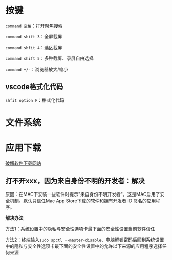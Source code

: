# 按键

`command 空格`：打开聚焦搜索

`command shift 3`：全屏截屏

`command shfit 4`：选区截屏

`command shift 5`：多种截屏、录屏自由选择

`command +/-`：浏览器放大/缩小

## vscode格式化代码

`shfit option F`：格式化代码



# 文件系统





# 应用下载

[破解软件下载网站](https://xclient.info/)

## 打不开xxx，因为来自身份不明的开发者：解决

原因：在MAC下安装一些软件时提示"来自身份不明开发者"，这是MAC启用了安全机制。默认只信任Mac App Store下载的软件和拥有开发者 ID 签名的应用程序。

**解决办法**

方法1：系统设置中的隐私与安全性选项卡最下面的安全性设置当前软件信任

方法2：终端输入`sudo spctl --master-disable`、电脑解锁密码后回到系统设置中的隐私与安全性选项卡最下面的安全性设置中的允许以下来源的应用程序选择任何来源

